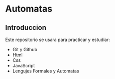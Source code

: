 # Automatas

## Introduccion

Este repositorio se usara para practicar y estudiar:  
 - Git y Github  
 - Html  
 - Css  
 - JavaScript  
 - Lengujes Formales y Automatas
